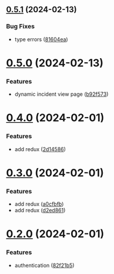 ## [0.5.1](https://github.com/onesoft-sudo/statuscraft/compare/v0.5.0...v0.5.1) (2024-02-13)


### Bug Fixes

* type errors ([81604ea](https://github.com/onesoft-sudo/statuscraft/commit/81604ea452081e2b9a1d40fddc6f6d437f30da25))



# [0.5.0](https://github.com/onesoft-sudo/statuscraft/compare/v0.4.0...v0.5.0) (2024-02-13)


### Features

* dynamic incident view page ([b92f573](https://github.com/onesoft-sudo/statuscraft/commit/b92f573db4c356c82a0cd3e4c02dbd87b52de094))



# [0.4.0](https://github.com/onesoft-sudo/statuscraft/compare/v0.3.0...v0.4.0) (2024-02-01)


### Features

* add redux ([2d14586](https://github.com/onesoft-sudo/statuscraft/commit/2d145869776a07d7d313e45b77f34d7f200f3413))



# [0.3.0](https://github.com/onesoft-sudo/statuscraft/compare/v0.2.0...v0.3.0) (2024-02-01)


### Features

* add redux ([a0cfbfb](https://github.com/onesoft-sudo/statuscraft/commit/a0cfbfbd26813be13f0c344914266b4779518fa4))
* add redux ([d2ed861](https://github.com/onesoft-sudo/statuscraft/commit/d2ed861565fa874ddd75a85e6660a0e0d42c8d79))



# [0.2.0](https://github.com/onesoft-sudo/statuscraft/compare/v0.1.0...v0.2.0) (2024-02-01)


### Features

* authentication ([82f21b5](https://github.com/onesoft-sudo/statuscraft/commit/82f21b54b8af9df861a57f166b2dcd3de3b02dbb))



